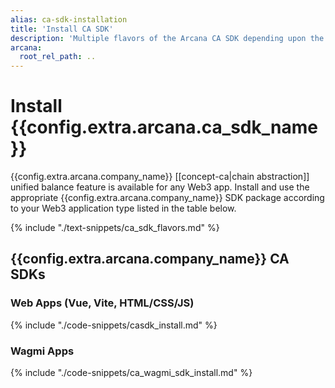 ```yaml
---
alias: ca-sdk-installation
title: 'Install CA SDK'
description: 'Multiple flavors of the Arcana CA SDK depending upon the app type. Use the correct SDK package for installation. For Web apps, use the CA SDK. For Wagmi apps, use the CA Wagmi SDK.'
arcana:
  root_rel_path: ..
---
```


# Install {{config.extra.arcana.ca_sdk_name}}

{{config.extra.arcana.company_name}} [[concept-ca|chain abstraction]] unified balance feature is available for any Web3 app. Install and use the appropriate {{config.extra.arcana.company_name}} SDK package according to your Web3 application type listed in the table below.

{% include "./text-snippets/ca_sdk_flavors.md" %}

## {{config.extra.arcana.company_name}} CA SDKs

### Web Apps (Vue, Vite, HTML/CSS/JS)

{% include "./code-snippets/casdk_install.md" %}

### Wagmi Apps

{% include "./code-snippets/ca_wagmi_sdk_install.md" %}